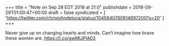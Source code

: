 +++
title = "Note on Sep 28 EDT 2018 at 21:0"
publishdate = 2018-09-29T01:00:47+00:00
draft = false
syndicated = [ 'https://twitter.com/chrisjohndeluca/status/1045840780814897200?s=20' ]
+++

Never give up on changing hearts and minds. Can’t imagine how brave these women are.  https://t.co/gwMIJPlA03
